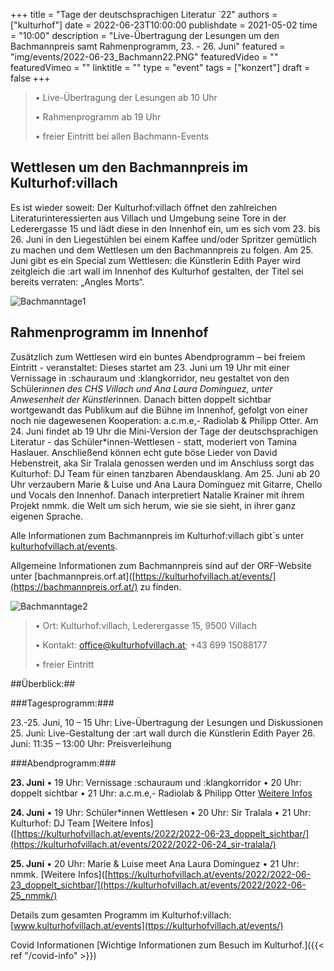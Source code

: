 +++
title = "Tage der deutschsprachigen Literatur `22"
authors = ["kulturhof"]
date = 2022-06-23T10:00:00
publishdate = 2021-05-02
time = "10:00"
description = "Live-Übertragung der Lesungen um den Bachmannpreis samt Rahmenprogramm, 23. - 26. Juni"
featured = "img/events/2022-06-23_Bachmann22.PNG"
featuredVideo = ""
featuredVimeo = ""
linktitle = ""
type = "event"
tags = ["konzert"]
draft = false
+++

>•	Live-Übertragung der Lesungen ab 10 Uhr
>
>•	Rahmenprogramm ab 19 Uhr
>
>•	freier Eintritt bei allen Bachmann-Events
>


## Wettlesen um den Bachmannpreis im Kulturhof:villach ##

Es ist wieder soweit: Der Kulturhof:villach öffnet den zahlreichen Literaturinteressierten aus Villach und Umgebung seine Tore in der Lederergasse 15 und lädt diese in den Innenhof ein, um es sich vom 23. bis 26. Juni in den Liegestühlen bei einem Kaffee und/oder Spritzer gemütlich zu machen und dem Wettlesen um den Bachmannpreis zu folgen.
Am 25. Juni gibt es ein Special zum Wettlesen: die Künstlerin Edith Payer wird zeitgleich die :art wall im Innenhof des Kulturhof gestalten, der Titel sei bereits verraten: „Angles Morts“.


![Bachmanntage1](/img/events/2022-06-23_Bachmann1.jpg)

## Rahmenprogramm im Innenhof ##

Zusätzlich zum Wettlesen wird ein buntes Abendprogramm – bei freiem Eintritt - veranstaltet:
Dieses startet am 23. Juni um 19 Uhr mit einer Vernissage in :schauraum und :klangkorridor, neu gestaltet von den Schüler*innen des CHS Villach und Ana Laura Domínguez, unter Anwesenheit der Künstler*innen. Danach bitten doppelt sichtbar wortgewandt das Publikum auf die Bühne im Innenhof, gefolgt von einer noch nie dagewesenen Kooperation: a.c.m.e,- Radiolab & Philipp Otter.
Am 24. Juni findet ab 19 Uhr die Mini-Version der Tage der deutschsprachigen Literatur - das Schüler\*innen-Wettlesen - statt, moderiert von Tamina Haslauer. Anschließend können echt gute böse Lieder von David Hebenstreit, aka Sir Tralala genossen werden und im Anschluss sorgt das Kulturhof: DJ Team für einen tanzbaren Abendausklang.
Am 25. Juni ab 20 Uhr verzaubern Marie & Luise und Ana Laura Domínguez mit Gitarre, Chello und Vocals den Innenhof. Danach interpretiert Natalie Krainer mit ihrem Projekt nmmk. die Welt um sich herum, wie sie sie sieht, in ihrer ganz eigenen Sprache.

Alle Informationen zum Bachmannpreis im Kulturhof:villach gibt`s unter [kulturhofvillach.at/events](https://kulturhofvillach.at/events/). 

Allgemeine Informationen zum Bachmannpreis sind auf der ORF-Website unter [bachmannpreis.orf.at]([https://kulturhofvillach.at/events/](https://bachmannpreis.orf.at/) zu finden.

![Bachmanntage2](/img/events/2022-06-23_Bachmann2.jpg)


>•	Ort: Kulturhof:villach, Lederergasse 15, 9500 Villach
>
>•	Kontakt: office@kulturhofvillach.at; +43 699 15088177
>
>•	freier Eintritt

##Überblick:##

###Tagesprogramm:###

23.-25. Juni, 10 – 15 Uhr: Live-Übertragung der Lesungen und Diskussionen
25. Juni: Live-Gestaltung der :art wall durch die Künstlerin Edith Payer
26. Juni: 11:35 – 13:00 Uhr: Preisverleihung

###Abendprogramm:###

**23. Juni**
•	19 Uhr: Vernissage :schauraum und :klangkorridor
•	20 Uhr: doppelt sichtbar
•	21 Uhr: a.c.m.e,- Radiolab & Philipp Otter
[Weitere Infos](https://kulturhofvillach.at/events/2022/2022-06-23_doppelt_sichtbar/)

**24. Juni**
•	19 Uhr: Schüler\*innen Wettlesen
•	20 Uhr: Sir Tralala
•	21 Uhr: Kulturhof: DJ Team
[Weitere Infos]([https://kulturhofvillach.at/events/2022/2022-06-23_doppelt_sichtbar/](https://kulturhofvillach.at/events/2022/2022-06-24_sir-tralala/)

**25. Juni**
•	20 Uhr: Marie & Luise meet Ana Laura Domínguez
•	21 Uhr: nmmk.
[Weitere Infos]([https://kulturhofvillach.at/events/2022/2022-06-23_doppelt_sichtbar/](https://kulturhofvillach.at/events/2022/2022-06-25_nmmk/)

Details zum gesamten Programm im Kulturhof:villach: [www.kulturhofvillach.at/events](ttps://kulturhofvillach.at/events/)


Covid Informationen
[Wichtige Informationen zum Besuch im Kulturhof.]({{< ref "/covid-info" >}})
